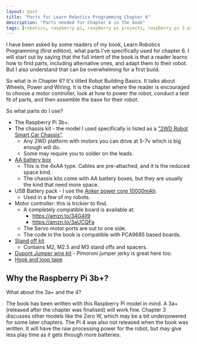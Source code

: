 ```yaml
---
layout: post
title: "Parts for Learn Robotics Programming Chapter 6"
description: "Parts needed for Chapter 6 in the book"
tags: [robotics, raspberry pi, raspberry pi projects, raspberry pi 3 projects, robot, electronics]
---
```

I have been asked by some readers of my book, Learn Robotics Programming (first edition), what parts I've specifically used for chapter 6.
I will start out by saying that the full intent of the book is that a reader learns how to find parts, including alternative ones,
and adapt them to their robot. But I also understand that can be overwhelming for a first build.

So what is in Chapter 6? It's titled Robot Building Basics. It talks about Wheels, Power and Wiring. It is the chapter where the reader is encouraged to choose a motor controller, look at how to power the robot, conduct a test fit of parts, and then assemble the base for their robot.

So what parts do I use?

* The Raspberry Pi 3b+.
* The chassis kit - the model I used specifically is listed as a ["2WD Robot Smart Car Chassis"](https://amzn.to/2YLyYlp).
    * Any 2WD platform with motors you can drive at 5-7v which is big enough will do.
    * Some may require you to solder on the leads.
* [AA battery box](https://amzn.to/3gmI25X)
    * This is the 4xAA type. Cables are pre-attached, and it is the reduced space kind.
    * The chassis kits come with AA battery boxes, but they are usually the kind that need more space.
* USB Battery pack - I use the [Anker power core 10000mAh](https://amzn.to/3hrHRrh).
    * Used in a few of my robots.
* Motor controller: this is trickier to find.
    * A completely compatible board is available at:
        * <https://amzn.to/34G4ll9>
        * <https://amzn.to/3aUCQFa>
    * The Servo motor ports are out to one side.
    * The code in the book is compatible with PCA9685 based boards.
* [Stand off kit](https://amzn.to/3lgYU1w)
    * Contains M2, M2.5 and M3 stand offs and spacers.
* [Dupont Jumper wire kit](https://amzn.to/2EczdyN) - Pimoroni jumper jerky is great here too.
* [Hook and loop tape](https://amzn.to/2CV7cLj)

## Why the Raspberry Pi 3b+?

What about the 3a+ and the 4?

The book has been written with this Raspberry Pi model in mind. A 3a+ (released after the chapter was finalised)
 will work fine. Chapter 3 discusses other models like the Zero W, which may be a bit underpowered for some later chapters.  The Pi 4 was also not released when the book was written. It will have the raw processing power for the robot, but may give less play
 time as it gets through more batteries.
